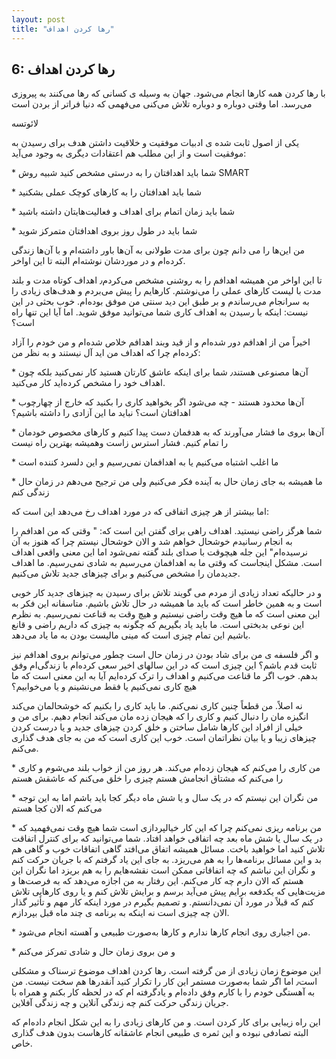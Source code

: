 ```yaml
---
layout: post
title: "رها کردن اهداف"
---
```

6: رها کردن اهداف
-----------------

با رها کردن همه کارها انجام می‌شود. جهان به وسیله ی کسانی که رها می‌کنند
به پیروزی می‌رسد. اما وقتی دوباره و دوباره تلاش می‌کنی می‌فهمی که دنیا
فراتر از بردن است

لائوتسه

یکی از اصول ثابت شده ی ادبیات موفقیت و خلاقیت داشتن هدف برای رسیدن به
موفقیت است و از این مطلب هم اعتقادات دیگری به وجود می‌آید:

\* شما باید اهدافتان را به درستی مشخص کنید شبیه روش SMART

\* شما باید اهدافتان را به کارهای کوچک عملی بشکنید

\* شما باید زمان اتمام برای اهداف و فعالیت‌هایتان داشته باشید

\* شما باید در طول روز بروی اهدافتان متمرکز شوید

من این‌ها را می دانم چون برای مدت طولانی به آن‌ها باور داشته‌ام و با
آن‌ها زندگی کرده‌ام و در موردشان نوشته‌ام البته تا این اواخر.

تا این اواخر من همیشه اهدافم را به روشنی مشخص می‌کردم٫ اهداف کوتاه مدت و
بلند مدت با لیست کارهای عملی را می‌نوشتم. کارهایم را پیش می‌بردم و
هدف‌های زیادی را به سرانجام می‌رساندم و بر طبق این دید سنتی من موفق
بوده‌ام. خوب بحثی در این نیست: اینکه با رسیدن به اهداف کاری شما
می‌توانید موفق شوید. اما آیا این تنها راه است؟

اخیراً من از اهدافم دور شده‌ام و از قید وبند اهدافم خلاص شده‌ام و من
خودم را آزاد کرده‌ام چرا که اهداف من اید آل نیستند و به نظر من:

\* آن‌ها مصنوعی هستند٫ شما برای اینکه عاشق کارتان هستید کار نمی‌کنید
بلکه چون اهداف خود را مشخص کرده‌اید کار می‌کنید.

\* آن‌ها محدود هستند - چه می‌شود اگر بخواهید کاری را بکنید که خارج از
چهارچوب اهدافتان است؟ نباید ما این آزادی را داشته باشیم؟

\* آن‌ها بروی ما فشار می‌آورند که به هدفمان دست پیدا کنیم و کارهای مخصوص
خودمان را تمام کنیم. فشار استرس زاست وهمیشه بهترین راه نیست

\* ما اغلب اشتباه می‌کنیم یا به اهدافمان نمی‌رسیم و این دلسرد کننده است

\* ما همیشه به جای زمان حال به آینده فکر می‌کنیم ولی من ترجیح می‌دهم در
زمان حال زندگی کنم

اما بیشتر از هر چیزی اتفاقی که در مورد اهداف رخ می‌دهد این است که:

شما هرگز راضی نیستید. اهداف راهی برای گفتن این است که: " وقتی که من
اهدافم را به انجام رسانیدم خوشحال خواهم شد و الان خوشحال نیستم چرا که
هنوز به آن نرسیده‌ام" این جله هیچوقت با صدای بلند گفته نمی‌شود اما این
معنی واقعی اهداف است. مشکل اینجاست که وقتی ما به اهدافمان می‌رسیم به
شادی نمی‌رسیم. ما اهداف جدیدمان را مشخص می‌کنیم و برای چیزهای جدید تلاش
می‌کنیم.

و در حالیکه تعداد زیادی از مردم می گویند تلاش برای رسیدن به چیزهای جدید
کار خوبی است و به همین خاطر است که باید ما همیشه در حال تلاش باشیم.
متاسفانه این فکر به این معنی است که ما هیچ وقت راضی نیستیم و هیچ وقت به
قناعت نمی‌رسیم. به نظرم این نوعی بدبختی است. ما باید یاد بگیریم که چگونه
به چیزی که داریم راضی و قانع باشیم این تمام چیزی است که مینی مالیست بودن
به ما یاد می‌دهد.

و اگر فلسفه ی من برای شاد بودن در زمان حال است چطور می‌توانم بروی اهدافم
نیز ثابت قدم باشم؟ این چیزی است که در این سالهای اخیر سعی کرده‌ام با
زندگی‌ام وفق بدهم. خوب اگر ما قناعت می‌کنیم و اهداف را ترک کرده‌ایم آیا
به این معنی است که ما هیچ کاری نمی‌کنیم یا فقط می‌نشینم و یا می‌خوابیم؟

نه اصلاً. من قطعاً چنین کاری نمی‌کنم. ما باید کاری را بکنیم که خوشحالمان
می‌کند انگیزه مان را دنبال کنیم و کاری را که هیجان زده مان می‌کند انجام
دهیم. برای من و خیلی از افراد این کارها شامل ساختن و خلق کردن چیزهای
جدید و یا درست کردن چیزهای زیبا و یا بیان نظراتمان است. خوب این کاری است
که من به جای هدف گذاری می‌کنم.

\* من کاری را می‌کنم که هیجان زده‌ام می‌کند. هر روز من از خواب بلند
می‌شوم و کاری را می‌کنم که مشتاق انجامش هستم چیزی را خلق می‌کنم که عاشقش
هستم

\* من نگران این نیستم که در یک سال و یا شش ماه دیگر کجا باید باشم اما به
این توجه می‌کنم که الان کجا هستم

\* من برنامه ریزی نمی‌کنم چرا که این کار خیالپردازی است شما هیچ وقت
نمی‌فهمید که در یک سال یا شش ماه بعد چه اتفاقی خواهد افتاد. شما
می‌توانید که برای کنترل اتفاقت تلاش کنید اما خواهید باخت. مسائل همیشه
اتفاق می‌افتد گاهی اتفاقات خوب و گاهی هم بد و این مسائل برنامه‌ها را به
هم می‌ریزد. به جای این یاد گرفتم که با جریان حرکت کنم و نگران این نباشم
که چه اتفاقاتی ممکن است نقشه‌هایم را به هم بریزد اما نگران این هستم که
الان دارم چه کار می‌کنم. این رفتار به من اجازه می‌دهد که به فرصت‌ها و
مزیت‌هایی که یکدفعه برایم پیش می‌آید برسم و برایش تلاش کنم و یا روی
کارهایی تلاش کنم که قبلاً در مورد آن نمی‌دانستم. و تصمیم بگیرم در مورد
اینکه کار مهم و تأثیر گذار الان چه چیزی است نه اینکه به برنامه ی چند ماه
قبل بپردازم.

\* من اجباری روی انجام کارها ندارم و کارها به‌صورت طبیعی و آهسته انجام
می‌شود.

\* و من بروی زمان حال و شادی تمرکز می‌کنم

این موضوع زمان زیادی از من گرفته است. رها کردن اهداف موضوع ترسناک و
مشکلی است٫ اما اگر شما به‌صورت مستمر این کار را تکرار کنید آنقدرها هم
سخت نیست. من به آهستگی خودم را با کارم وفق داده‌ام و یادگرفته ام که در
لحظه کار بکنم و همراه با جریان زندگی حرکت کنم چه زندگی آنلاین و چه زندگی
آفلاین.

این راه زیبایی برای کار کردن است. و من کارهای زیادی را به این شکل انجام
داده‌ام که البته تصادفی نبوده و این ثمره ی طبیعی انجام عاشقانه کارهاست
بدون هدف گذاری خاص.
